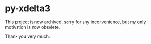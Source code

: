 # py-xdelta3

This project is now archived, sorry for any inconvenience, but my [only motivation is now obsolete](https://github.com/elf-alchemist/master-levels-patches).

Thank you very much.


